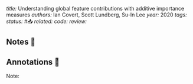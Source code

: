 *title:* Understanding global feature contributions with additive importance measures
*authors:* Ian Covert, Scott Lundberg, Su-In Lee
*year:* 2020
*tags:* 
*status:* #📥
*related:*
*code:*
*review:*

## Notes 📍

## Annotations 📖
Note: 